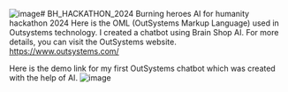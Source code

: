 ![image](https://github.com/NikhilVijay312/BH_HACKATHON_2024/assets/61405278/c4bd926e-493e-492f-863a-4cbbd1a5e50c)# BH_HACKATHON_2024
Burning heroes AI for humanity hackathon 2024
Here is the OML (OutSystems Markup Language) used in Outsystems technology. I created a chatbot using Brain Shop AI.
For more details, you can visit the OutSystems website.
https://www.outsystems.com/

Here is the demo link for my first OutSystems chatbot which was created with the help of AI.
![image](https://github.com/NikhilVijay312/BH_HACKATHON_2024/assets/61405278/ca51eaca-4ea9-4ecb-b6a4-b567fb2456e5)
